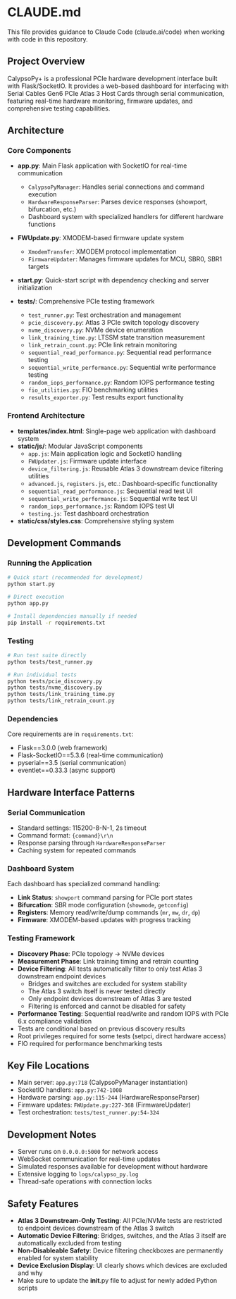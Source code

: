 # CLAUDE.md

This file provides guidance to Claude Code (claude.ai/code) when working with code in this repository.

## Project Overview

CalypsoPy+ is a professional PCIe hardware development interface built with Flask/SocketIO. It provides a web-based dashboard for interfacing with Serial Cables Gen6 PCIe Atlas 3 Host Cards through serial communication, featuring real-time hardware monitoring, firmware updates, and comprehensive testing capabilities.

## Architecture

### Core Components

- **app.py**: Main Flask application with SocketIO for real-time communication
  - `CalypsoPyManager`: Handles serial connections and command execution
  - `HardwareResponseParser`: Parses device responses (showport, bifurcation, etc.)
  - Dashboard system with specialized handlers for different hardware functions
  
- **FWUpdate.py**: XMODEM-based firmware update system
  - `XmodemTransfer`: XMODEM protocol implementation
  - `FirmwareUpdater`: Manages firmware updates for MCU, SBR0, SBR1 targets

- **start.py**: Quick-start script with dependency checking and server initialization

- **tests/**: Comprehensive PCIe testing framework
  - `test_runner.py`: Test orchestration and management
  - `pcie_discovery.py`: Atlas 3 PCIe switch topology discovery
  - `nvme_discovery.py`: NVMe device enumeration
  - `link_training_time.py`: LTSSM state transition measurement
  - `link_retrain_count.py`: PCIe link retrain monitoring
  - `sequential_read_performance.py`: Sequential read performance testing
  - `sequential_write_performance.py`: Sequential write performance testing
  - `random_iops_performance.py`: Random IOPS performance testing
  - `fio_utilities.py`: FIO benchmarking utilities
  - `results_exporter.py`: Test results export functionality

### Frontend Architecture

- **templates/index.html**: Single-page web application with dashboard system
- **static/js/**: Modular JavaScript components
  - `app.js`: Main application logic and SocketIO handling
  - `FWUpdater.js`: Firmware update interface
  - `device_filtering.js`: Reusable Atlas 3 downstream device filtering utilities
  - `advanced.js`, `registers.js`, etc.: Dashboard-specific functionality
  - `sequential_read_performance.js`: Sequential read test UI
  - `sequential_write_performance.js`: Sequential write test UI
  - `random_iops_performance.js`: Random IOPS test UI
  - `testing.js`: Test dashboard orchestration
- **static/css/styles.css**: Comprehensive styling system

## Development Commands

### Running the Application

```bash
# Quick start (recommended for development)
python start.py

# Direct execution
python app.py

# Install dependencies manually if needed
pip install -r requirements.txt
```

### Testing

```bash
# Run test suite directly
python tests/test_runner.py

# Run individual tests
python tests/pcie_discovery.py
python tests/nvme_discovery.py
python tests/link_training_time.py
python tests/link_retrain_count.py
```

### Dependencies

Core requirements are in `requirements.txt`:
- Flask==3.0.0 (web framework)
- Flask-SocketIO==5.3.6 (real-time communication)
- pyserial==3.5 (serial communication)
- eventlet==0.33.3 (async support)

## Hardware Interface Patterns

### Serial Communication
- Standard settings: 115200-8-N-1, 2s timeout
- Command format: `{command}\r\n`
- Response parsing through `HardwareResponseParser`
- Caching system for repeated commands

### Dashboard System
Each dashboard has specialized command handling:
- **Link Status**: `showport` command parsing for PCIe port states
- **Bifurcation**: SBR mode configuration (`showmode`, `getconfig`)
- **Registers**: Memory read/write/dump commands (`mr`, `mw`, `dr`, `dp`)
- **Firmware**: XMODEM-based updates with progress tracking

### Testing Framework
- **Discovery Phase**: PCIe topology → NVMe devices
- **Measurement Phase**: Link training timing and retrain counting
- **Device Filtering**: All tests automatically filter to only test Atlas 3 downstream endpoint devices
  - Bridges and switches are excluded for system stability
  - The Atlas 3 switch itself is never tested directly
  - Only endpoint devices downstream of Atlas 3 are tested
  - Filtering is enforced and cannot be disabled for safety
- **Performance Testing**: Sequential read/write and random IOPS with PCIe 6.x compliance validation
- Tests are conditional based on previous discovery results
- Root privileges required for some tests (setpci, direct hardware access)
- FIO required for performance benchmarking tests

## Key File Locations

- Main server: `app.py:718` (CalypsoPyManager instantiation)
- SocketIO handlers: `app.py:742-1008`
- Hardware parsing: `app.py:115-244` (HardwareResponseParser)
- Firmware updates: `FWUpdate.py:227-368` (FirmwareUpdater)
- Test orchestration: `tests/test_runner.py:54-324`

## Development Notes

- Server runs on `0.0.0.0:5000` for network access
- WebSocket communication for real-time updates
- Simulated responses available for development without hardware
- Extensive logging to `logs/calypso_py.log`
- Thread-safe operations with connection locks

## Safety Features

- **Atlas 3 Downstream-Only Testing**: All PCIe/NVMe tests are restricted to endpoint devices downstream of the Atlas 3 switch
- **Automatic Device Filtering**: Bridges, switches, and the Atlas 3 itself are automatically excluded from testing
- **Non-Disableable Safety**: Device filtering checkboxes are permanently enabled for system stability
- **Device Exclusion Display**: UI clearly shows which devices are excluded and why
- Make sure to update the __init__.py file to adjust for newly added Python scripts
